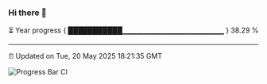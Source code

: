 ### Hi there 👋

⏳ Year progress { ███████████▁▁▁▁▁▁▁▁▁▁▁▁▁▁▁▁▁▁▁ } 38.29 %

---

⏰ Updated on Tue, 20 May 2025 18:21:35 GMT

![Progress Bar CI](https://github.com/liununu/liununu/workflows/Progress%20Bar%20CI/badge.svg)
